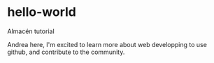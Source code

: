 # hello-world
Almacén tutorial

Andrea here, I'm excited to learn more about web developping to use github, and contribute to the community.
